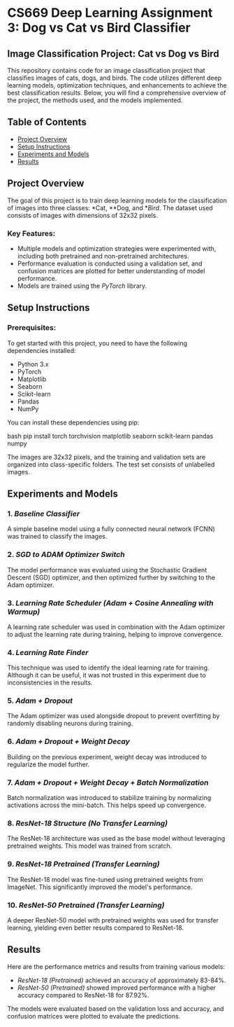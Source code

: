 # CS669 Deep Learning Assignment 3: Dog vs Cat vs Bird Classifier

## Image Classification Project: Cat vs Dog vs Bird

This repository contains code for an image classification project that classifies images of cats, dogs, and birds. The code utilizes different deep learning models, optimization techniques, and enhancements to achieve the best classification results. Below, you will find a comprehensive overview of the project, the methods used, and the models implemented.

## Table of Contents

- [Project Overview](#project-overview)
- [Setup Instructions](#setup-instructions)
- [Experiments and Models](#experiments-and-models)
- [Results](#results)

## Project Overview

The goal of this project is to train deep learning models for the classification of images into three classes: *Cat, **Dog, and **Bird*. The dataset used consists of images with dimensions of 32x32 pixels.

### Key Features:
- Multiple models and optimization strategies were experimented with, including both pretrained and non-pretrained architectures.
- Performance evaluation is conducted using a validation set, and confusion matrices are plotted for better understanding of model performance.
- Models are trained using the *PyTorch* library.

## Setup Instructions

### Prerequisites:
To get started with this project, you need to have the following dependencies installed:

- Python 3.x
- PyTorch
- Matplotlib
- Seaborn
- Scikit-learn
- Pandas
- NumPy

You can install these dependencies using pip:

bash
pip install torch torchvision matplotlib seaborn scikit-learn pandas numpy


The images are 32x32 pixels, and the training and validation sets are organized into class-specific folders. The test set consists of unlabelled images.

## Experiments and Models

### 1. *Baseline Classifier*
A simple baseline model using a fully connected neural network (FCNN) was trained to classify the images.

### 2. *SGD to ADAM Optimizer Switch*
The model performance was evaluated using the Stochastic Gradient Descent (SGD) optimizer, and then optimized further by switching to the Adam optimizer.

### 3. *Learning Rate Scheduler (Adam + Cosine Annealing with Warmup)*
A learning rate scheduler was used in combination with the Adam optimizer to adjust the learning rate during training, helping to improve convergence.

### 4. *Learning Rate Finder*
This technique was used to identify the ideal learning rate for training. Although it can be useful, it was not trusted in this experiment due to inconsistencies in the results.

### 5. *Adam + Dropout*
The Adam optimizer was used alongside dropout to prevent overfitting by randomly disabling neurons during training.

### 6. *Adam + Dropout + Weight Decay*
Building on the previous experiment, weight decay was introduced to regularize the model further.

### 7. *Adam + Dropout + Weight Decay + Batch Normalization*
Batch normalization was introduced to stabilize training by normalizing activations across the mini-batch. This helps speed up convergence.

### 8. *ResNet-18 Structure (No Transfer Learning)*
The ResNet-18 architecture was used as the base model without leveraging pretrained weights. This model was trained from scratch.

### 9. *ResNet-18 Pretrained (Transfer Learning)*
The ResNet-18 model was fine-tuned using pretrained weights from ImageNet. This significantly improved the model's performance.

### 10. *ResNet-50 Pretrained (Transfer Learning)*
A deeper ResNet-50 model with pretrained weights was used for transfer learning, yielding even better results compared to ResNet-18.

## Results

Here are the performance metrics and results from training various models:

- *ResNet-18 (Pretrained)* achieved an accuracy of approximately 83-84%.
- *ResNet-50 (Pretrained)* showed improved performance with a higher accuracy compared to ResNet-18 for 87.92%.

The models were evaluated based on the validation loss and accuracy, and confusion matrices were plotted to evaluate the predictions.
